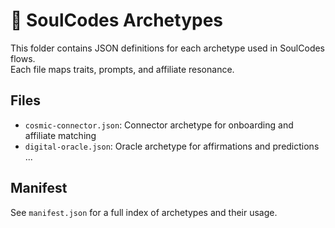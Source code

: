 # 🧬 SoulCodes Archetypes

This folder contains JSON definitions for each archetype used in SoulCodes flows.  
Each file maps traits, prompts, and affiliate resonance.

## Files
- `cosmic-connector.json`: Connector archetype for onboarding and affiliate matching
- `digital-oracle.json`: Oracle archetype for affirmations and predictions
...

## Manifest
See `manifest.json` for a full index of archetypes and their usage.
